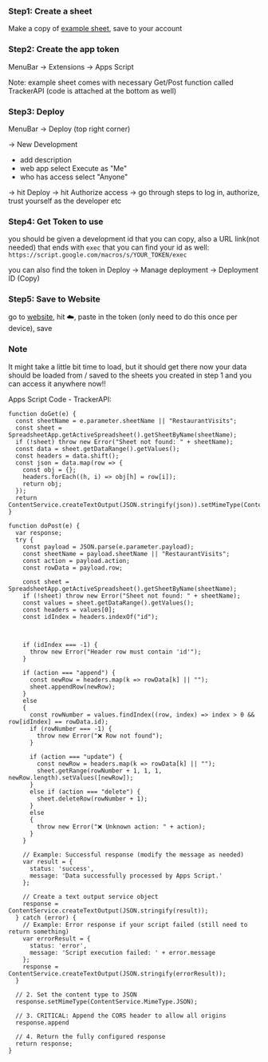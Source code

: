 ### Step1: Create a sheet
Make a copy of [example sheet](https://docs.google.com/spreadsheets/d/1GPLSSSAMv-NBL6CYHbaZ0UiOm-tAkGlWanolhGnAqWc/edit?usp=sharing), save to your account

### Step2: Create the app token
MenuBar -> Extensions -> Apps Script

Note: example sheet comes with necessary Get/Post function called TrackerAPI (code is attached at the bottom as well)
   
### Step3: Deploy
MenuBar -> Deploy (top right corner)

-> New Development
  - add description
  - web app select Execute as "Me"
  - who has access select "Anyone"

-> hit Deploy
-> hit Authorize access
-> go through steps to log in, authorize, trust yourself as the developer etc

### Step4: Get Token to use
you should be given a development id that you can copy, also a URL link(not needed) that ends with `exec` that you can find your id as well: 
```https://script.google.com/macros/s/YOUR_TOKEN/exec```

you can also find the token in Deploy -> Manage deployment -> Deployment ID (Copy)

### Step5: Save to Website
go to [website](https://ncatss.github.io/life-tracker/), hit ☁️, paste in the token (only need to do this once per device), save


### Note
It might take a little bit time to load, but it should get there
now your data should be loaded from / saved to the sheets you created in step 1
and you can access it anywhere now!!

Apps Script Code - TrackerAPI:
```
function doGet(e) {
  const sheetName = e.parameter.sheetName || "RestaurantVisits";
  const sheet = SpreadsheetApp.getActiveSpreadsheet().getSheetByName(sheetName);
  if (!sheet) throw new Error("Sheet not found: " + sheetName);
  const data = sheet.getDataRange().getValues();
  const headers = data.shift();
  const json = data.map(row => {
    const obj = {};
    headers.forEach((h, i) => obj[h] = row[i]);
    return obj;
  });
  return ContentService.createTextOutput(JSON.stringify(json)).setMimeType(ContentService.MimeType.JSON);
}

function doPost(e) {
  var response;
  try {
    const payload = JSON.parse(e.parameter.payload);
    const sheetName = payload.sheetName || "RestaurantVisits";
    const action = payload.action;
    const rowData = payload.row;

    const sheet = SpreadsheetApp.getActiveSpreadsheet().getSheetByName(sheetName);
    if (!sheet) throw new Error("Sheet not found: " + sheetName);
    const values = sheet.getDataRange().getValues();
    const headers = values[0];
    const idIndex = headers.indexOf("id");



    if (idIndex === -1) {
      throw new Error("Header row must contain 'id'");
    }

    if (action === "append") {
      const newRow = headers.map(k => rowData[k] || "");
      sheet.appendRow(newRow);
    }
    else
    {
      const rowNumber = values.findIndex((row, index) => index > 0 && row[idIndex] == rowData.id);
      if (rowNumber === -1) {
        throw new Error("❌ Row not found");
      }

      if (action === "update") {
        const newRow = headers.map(k => rowData[k] || "");
        sheet.getRange(rowNumber + 1, 1, 1, newRow.length).setValues([newRow]);
      }
      else if (action === "delete") {
        sheet.deleteRow(rowNumber + 1);
      }
      else
      {
        throw new Error("❌ Unknown action: " + action);
      }
    }

    // Example: Successful response (modify the message as needed)
    var result = {
      status: 'success',
      message: 'Data successfully processed by Apps Script.'
    };
    
    // Create a text output service object
    response = ContentService.createTextOutput(JSON.stringify(result));
  } catch (error) {
    // Example: Error response if your script failed (still need to return something)
    var errorResult = {
      status: 'error',
      message: 'Script execution failed: ' + error.message
    };
    response = ContentService.createTextOutput(JSON.stringify(errorResult));
  }
  
  // 2. Set the content type to JSON
  response.setMimeType(ContentService.MimeType.JSON);
  
  // 3. CRITICAL: Append the CORS header to allow all origins
  response.append
  
  // 4. Return the fully configured response
  return response;
}
```
